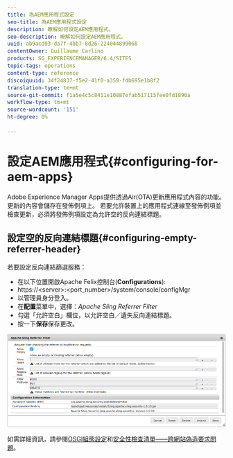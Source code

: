 ```yaml
---
title: 為AEM應用程式設定
seo-title: 為AEM應用程式設定
description: 瞭解如何設定AEM應用程式。
seo-description: 瞭解如何設定AEM應用程式。
uuid: ab9acd93-da7f-4bb7-8d26-224044899068
contentOwner: Guillaume Carlino
products: SG_EXPERIENCEMANAGER/6.4/SITES
topic-tags: operations
content-type: reference
discoiquuid: 34f24837-f5e2-41f0-a359-fdb695e1b8f2
translation-type: tm+mt
source-git-commit: f1a5e4c5c8411e10887efab517115fee0fd1890a
workflow-type: tm+mt
source-wordcount: '151'
ht-degree: 0%

---
```



# 設定AEM應用程式{#configuring-for-aem-apps}

Adobe Experience Manager Apps提供透過Air(OTA)更新應用程式內容的功能。 更新的內容會儲存在發佈例項上。 若要允許裝置上的應用程式連線至發佈例項並檢查更新，必須將發佈例項設定為允許空的反向連結標題。

## 設定空的反向連結標題{#configuring-empty-referrer-header}

若要設定反向連結篩選服務：

* 在以下位置開啟Apache Felix控制台(**Configurations**):
* https://&lt;server>:&lt;port_number>/system/console/configMgr
* 以管理員身分登入。
* 在&#x200B;**配置**&#x200B;菜單中，選擇：*Apache Sling Referrer Filter*
* 勾選「允許空白」欄位，以允許空白／遺失反向連結標題。
* 按一下&#x200B;**保存**&#x200B;保存更改。

![chlimage_1-58](assets/chlimage_1-58.png)

如需詳細資訊，請參閱[OSGI組態設定](/help/sites-deploying/osgi-configuration-settings.md)和[安全性檢查清單——跨網站偽造要求問題](/help/sites-administering/security-checklist.md#protect-against-cross-site-request-forgery)。
